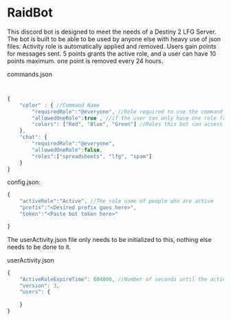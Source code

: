 # RaidBot

This discord bot is designed to meet the needs of a Destiny 2 LFG Server. The bot is built to be able to be used by anyone else with heavy use of json files. 
Activity role is automatically applied and removed. Users gain points for messages sent. 5 points grants the active role, and a user can have 10 points maximum. one point is removed every 24 hours.

commands.json
```javascript


{
    "color" : { //Command Name
        "requiredRole":"@everyone", //Role required to use the command
        "allowedOneRole":true , //if the user can only have one role from the list at a time. Bot will remove all roles then add the requested role
        "colors": ["Red", "Blue", "Green"] //Roles this bot can access
    },
    "chat": {
        "requiredRole":"@everyone",
        "allowedOneRole":false,
        "roles":["spreadsheets", "lfg", "spam"]
    }
}

```


config.json: 
```javascript
{
    "activeRole":"Active", //The role name of people who are active
    "prefix":"<Desired prefix goes here>",
    "token":"<Paste bot token here>"

}
```

The userActivity.json file only needs to be initialized to this, nothing else needs to be done to it.

userActivity.json
```javascript
{
    "ActiveRoleExpireTime": 604800, //Number of seconds until the active role expires. Is set to 1 week by default
    "version": 3,
    "users": {
        
    }
}
```
